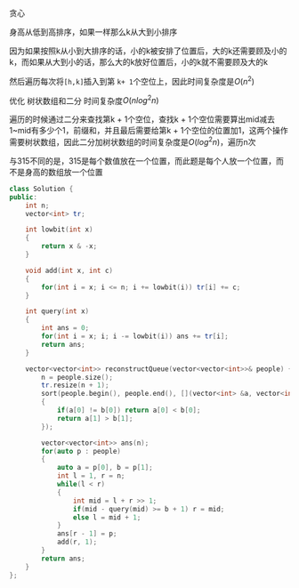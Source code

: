 贪心

身高从低到高排序，如果一样那么k从大到小排序

因为如果按照k从小到大排序的话，小的k被安排了位置后，大的k还需要顾及小的k，而如果从大到小的话，那么大的k放好位置后，小的k就不需要顾及大的k

然后遍历每次将`[h,k]`插入到第 `k+ 1`个空位上，因此时间复杂度是$O(n^2)$



优化 树状数组和二分 时间复杂度$O(nlog^2n)$

遍历的时候通过二分来查找第k + 1个空位，查找k + 1个空位需要算出mid减去1~mid有多少个1，前缀和，并且最后需要给第k + 1个空位的位置加1，这两个操作需要树状数组，因此二分加树状数组的时间复杂度是$O(log^2n)$，遍历n次



与315不同的是，315是每个数值放在一个位置，而此题是每个人放一个位置，而不是身高的数组放一个位置

```c++
class Solution {
public:
    int n;
    vector<int> tr;

    int lowbit(int x)
    {
        return x & -x;
    }

    void add(int x, int c)
    {
        for(int i = x; i <= n; i += lowbit(i)) tr[i] += c;
    }

    int query(int x)
    {
        int ans = 0;
        for(int i = x; i; i -= lowbit(i)) ans += tr[i];
        return ans;
    }

    vector<vector<int>> reconstructQueue(vector<vector<int>>& people) {
        n = people.size();
        tr.resize(n + 1);
        sort(people.begin(), people.end(), [](vector<int> &a, vector<int> &b)
        {
            if(a[0] != b[0]) return a[0] < b[0];
            return a[1] > b[1];
        });

        vector<vector<int>> ans(n);
        for(auto p : people)
        {
            auto a = p[0], b = p[1];
            int l = 1, r = n;
            while(l < r)
            {
                int mid = l + r >> 1;
                if(mid - query(mid) >= b + 1) r = mid;
                else l = mid + 1;
            }
            ans[r - 1] = p;
            add(r, 1);
        }
        return ans;
    }
};
```

